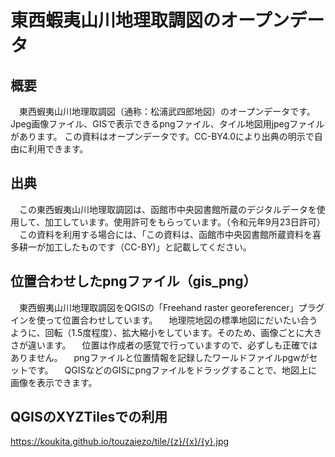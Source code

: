 # 東西蝦夷山川地理取調図のオープンデータ
## 概要
　東西蝦夷山川地理取調図（通称：松浦武四郎地図）のオープンデータです。Jpeg画像ファイル、GISで表示できるpngファイル、タイル地図用jpegファイルがあります。
 この資料はオープンデータです。CC-BY4.0により出典の明示で自由に利用できます。
 
## 出典
　この東西蝦夷山川地理取調図は、函館市中央図書館所蔵のデジタルデータを使用して、加工しています。使用許可をもらっています。（令和元年9月23日許可）
　この資料を利用する場合には、「この資料は、函館市中央図書館所蔵資料を喜多耕一が加工したものです（CC-BY)」と記載してください。
 
## 位置合わせしたpngファイル（gis_png）
　東西蝦夷山川地理取調図をQGISの「Freehand raster georeferencer」プラグインを使って位置合わせしています。
　地理院地図の標準地図にだいたい合うように、回転（1.5度程度）、拡大縮小をしています。そのため、画像ごとに大きさが違います。
　位置は作成者の感覚で行っていますので、必ずしも正確ではありません。
　pngファイルと位置情報を記録したワールドファイルpgwがセットです。
　QGISなどのGISにpngファイルをドラッグすることで、地図上に画像を表示できます。
 
## QGISのXYZTilesでの利用
https://koukita.github.io/touzaiezo/tile/{z}/{x}/{y}.jpg
